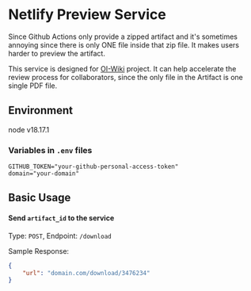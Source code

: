 # Netlify Preview Service

Since Github Actions only provide a zipped artifact and it's sometimes annoying since there is only ONE file inside that zip file. It makes users harder to preview the artifact. 

This service is designed for [OI-Wiki](https://github.com/OI-wiki/OI-wiki) project. It can help accelerate the review process for collaborators, since the only file in the Artifact is one single PDF file.

## Environment

node v18.17.1

### Variables in `.env` files
```
GITHUB_TOKEN="your-github-personal-access-token"
domain="your-domain"
```


## Basic Usage

#### Send `artifact_id` to the service

Type: `POST`, Endpoint: `/download`

Sample Response:

```json
{
    "url": "domain.com/download/3476234"
}
```
